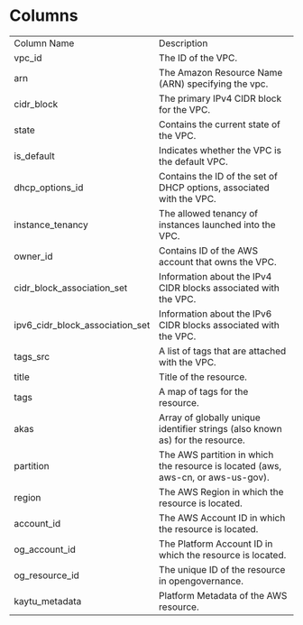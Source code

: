 # Columns  

<table>
	<tr><td>Column Name</td><td>Description</td></tr>
	<tr><td>vpc_id</td><td>The ID of the VPC.</td></tr>
	<tr><td>arn</td><td>The Amazon Resource Name (ARN) specifying the vpc.</td></tr>
	<tr><td>cidr_block</td><td>The primary IPv4 CIDR block for the VPC.</td></tr>
	<tr><td>state</td><td>Contains the current state of the VPC.</td></tr>
	<tr><td>is_default</td><td>Indicates whether the VPC is the default VPC.</td></tr>
	<tr><td>dhcp_options_id</td><td>Contains the ID of the set of DHCP options, associated with the VPC.</td></tr>
	<tr><td>instance_tenancy</td><td>The allowed tenancy of instances launched into the VPC.</td></tr>
	<tr><td>owner_id</td><td>Contains ID of the AWS account that owns the VPC.</td></tr>
	<tr><td>cidr_block_association_set</td><td>Information about the IPv4 CIDR blocks associated with the VPC.</td></tr>
	<tr><td>ipv6_cidr_block_association_set</td><td>Information about the IPv6 CIDR blocks associated with the VPC.</td></tr>
	<tr><td>tags_src</td><td>A list of tags that are attached with the VPC.</td></tr>
	<tr><td>title</td><td>Title of the resource.</td></tr>
	<tr><td>tags</td><td>A map of tags for the resource.</td></tr>
	<tr><td>akas</td><td>Array of globally unique identifier strings (also known as) for the resource.</td></tr>
	<tr><td>partition</td><td>The AWS partition in which the resource is located (aws, aws-cn, or aws-us-gov).</td></tr>
	<tr><td>region</td><td>The AWS Region in which the resource is located.</td></tr>
	<tr><td>account_id</td><td>The AWS Account ID in which the resource is located.</td></tr>
	<tr><td>og_account_id</td><td>The Platform Account ID in which the resource is located.</td></tr>
	<tr><td>og_resource_id</td><td>The unique ID of the resource in opengovernance.</td></tr>
	<tr><td>kaytu_metadata</td><td>Platform Metadata of the AWS resource.</td></tr>
</table>